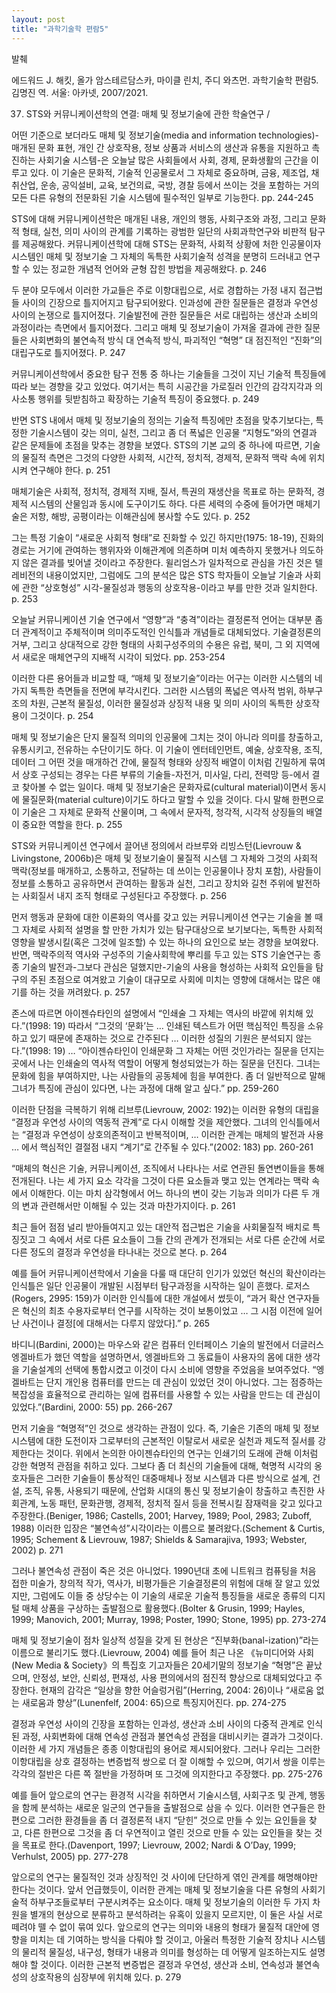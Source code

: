 ```yaml
---
layout: post
title: "과학기술학 편람5"
---
```


발췌

에드워드 J. 해킷, 올가 암스테르담스카, 마이클 린치, 주디 와츠먼. 과학기술학 편람5. 김명진 역. 서울: 아카넷, 2007/2021.

37. STS와 커뮤니케이션학의 연결: 매체 및 정보기술에 관한 학술연구
/

어떤 기준으로 보더라도 매체 및 정보기술(media and information technologies)-매개된 문화 표현, 개인 간 상호작용, 정보 상품과 서비스의 생산과 유통을 지원하고 촉진하는 사회기술 시스템-은 오늘날 많은 사회들에서 사회, 경제, 문화생활의 근간을 이루고 있다. 이 기술은 문화적, 기술적 인공물로서 그 자체로 중요하며, 금융, 제조업, 채취산업, 운송, 공익설비, 교육, 보건의료, 국방, 경찰 등에서 쓰이는 것을 포함하는 거의 모든 다른 유형의 전문화된 기술 시스템에 필수적인 일부로 기능한다. pp. 244-245

STS에 대해 커뮤니케이션학은 매개된 내용, 개인의 행동, 사회구조와 과정, 그리고 문화적 형태, 실천, 의미 사이의 관계를 기록하는 광범한 일단의 사회과학연구와 비판적 탐구를 제공해왔다. 커뮤니케이션학에 대해 STS는 문화적, 사회적 상황에 처한 인공물이자 시스템인 매체 및 정보기술 그 자체의 독특한 사회기술적 성격을 분명히 드러내고 연구할 수 있는 정교한 개념적 언어와 균형 잡힌 방법을 제공해왔다. p. 246

두 분야 모두에서 이러한 가교들은 주로 이항대립으로, 서로 경합하는 가정 내지 접근법들 사이의 긴장으로 틀지어지고 탐구되어왔다. 인과성에 관한 질문들은 결정과 우연성 사이의 논쟁으로 틀지어졌다. 기술발전에 관한 질문들은 서로 대립하는 생산과 소비의 과정이라는 측면에서 틀지어졌다. 그리고 매체 및 정보기술이 가져올 결과에 관한 질문들은 사회변화의 불연속적 방식 대 연속적 방식, 파괴적인 “혁명” 대 점진적인 “진화”의 대립구도로 틀지어졌다. P. 247

커뮤니케이션학에서 중요한 탐구 전통 중 하나는 기술들을 그것이 지닌 기술적 특징들에 따라 보는 경향을 갖고 있었다. 여기서는 특히 시공간을 가로질러 인간의 감각지각과 의사소통 행위를 뒷받침하고 확장하는 기술적 특징이 중요했다. p. 249

반면 STS 내에서 매체 및 정보기술의 정의는 기술적 특징에만 초점을 맞추기보다는, 특정한 기술시스템이 갖는 의미, 실천, 그리고 좀 더 폭넓은 인공물 “지형도”와의 연결과 같은 문제들에 초점을 맞추는 경향을 보였다. STS의 기본 교의 중 하나에 따르면, 기술의 물질적 측면은 그것의 다양한 사회적, 시간적, 정치적, 경제적, 문화적 맥락 속에 위치시켜 연구해야 한다. p. 251

매체기술은 사회적, 정치적, 경제적 지배, 질서, 특권의 재생산을 목표로 하는 문화적, 경제적 시스템의 산물임과 동시에 도구이기도 하다. 다른 세력의 수중에 들어가면 매체기술은 저항, 해방, 공평이라는 이해관심에 봉사할 수도 있다. p. 252

그는 특정 기술이 “새로운 사회적 형태”로 진화할 수 있긴 하지만(1975: 18-19), 진화의 경로는 거기에 관여하는 행위자와 이해관계에 의존하며 미처 예측하지 못했거나 의도하지 않은 결과를 빚어낼 것이라고 주장한다. 윌리엄스가 일차적으로 관심을 가진 것은 텔레비전의 내용이었지만, 그럼에도 그의 분석은 많은 STS 학자들이 오늘날 기술과 사회에 관한 “상호형성” 시각-물질성과 행동의 상호작용-이라고 부를 만한 것과 일치한다. p. 253

오늘날 커뮤니케이션 기술 연구에서 “영향”과 “충격”이라는 결정론적 언어는 대부분 좀 더 관계적이고 주체적이며 의미주도적인 인식틀과 개념들로 대체되었다. 기술결정론의 거부, 그리고 상대적으로 강한 형태의 사회구성주의의 수용은 유럽, 북미, 그 외 지역에서 새로운 매체연구의 지배적 시각이 되었다. pp. 253-254

이러한 다른 용어들과 비교할 때, “매체 및 정보기술”이라는 어구는 이러한 시스템의 네 가지 독특한 측면들을 전면에 부각시킨다. 그러한 시스템의 폭넓은 역사적 범위, 하부구조의 차원, 근본적 물질성, 이러한 물질성과 상징적 내용 및 의미 사이의 독특한 상호작용이 그것이다. p. 254

매체 및 정보기술은 단지 물질적 의미의 인공물에 그치는 것이 아니라 의미를 창출하고, 유통시키고, 전유하는 수단이기도 하다. 이 기술이 엔터테인먼트, 예술, 상호작용, 조직, 데이터 그 어떤 것을 매개하건 간에, 물질적 형태와 상징적 배열이 이처럼 긴밀하게 묶여서 상호 구성되는 경우는 다른 부류의 기술들-자전거, 미사일, 다리, 전력망 등-에서 결코 찾아볼 수 없는 일이다. 매체 및 정보기술은 문화자료(cultural material)이면서 동시에 물질문화(material culture)이기도 하다고 말할 수 있을 것이다. 다시 말해 한편으로 이 기술은 그 자체로 문화적 산물이며, 그 속에서 문자적, 청각적, 시각적 상징들의 배열이 중요한 역할을 한다. p. 255

STS와 커뮤니케이션 연구에서 끌어낸 정의에서 라브루와 리빙스턴(Lievrouw & Livingstone, 2006b)은 매체 및 정보기술이 물질적 시스템 그 자체와 그것의 사회적 맥락(정보를 매개하고, 소통하고, 전달하는 데 쓰이는 인공물이나 장치 포함), 사람들이 정보를 소통하고 공유하면서 관여하는 활동과 실천, 그리고 장치와 길천 주위에 발전하는 사회질서 내지 조직 형태로 구성된다고 주장했다. p. 256

먼저 행동과 문화에 대한 이론화의 역사를 갖고 있는 커뮤니케이션 연구는 기술을 볼 때 그 자체로 사회적 설명을 할 만한 가치가 있는 탐구대상으로 보기보다는, 독특한 사회적 영향을 발생시킬(혹은 그것에 일조할) 수 있는 하나의 요인으로 보는 경향을 보여왔다. 반면, 맥락주의적 역사와 구성주의 기술사회학에 뿌리를 두고 있는 STS 기술연구는 종종 기술의 발전과-그보다 관심은 덜했지만-기술의 사용을 형성하는 사회적 요인들을 탐구의 주된 초점으로 여겨왔고 기술이 대규모로 사회에 미치는 영향에 대해서는 많은 얘기를 하는 것을 꺼려왔다. p. 257

존스에 따르면 아이젠슈타인의 설명에서 “인쇄술 그 자체는 역사의 바깥에 위치해 있다.”(1998: 19) 따라서 “그것의 ‘문화’는 … 인쇄된 텍스트가 어떤 핵심적인 특징을 소유하고 있기 때문에 존재하는 것으로 간주된다 … 이러한 성질의 기원은 분석되지 않는다.”(1998: 19) … “아이젠슈타인이 인쇄문화 그 자체는 어떤 것인가라는 질문을 던지는 곳에서 나는 인쇄술의 역사적 역할이 어떻게 형성되었는가 하는 질문을 던진다. 그녀는 문화에 힘을 부여하지만, 나는 사람들의 공동체에 힘을 부여한다. 좀 더 일반적으로 말해 그녀가 특징에 관심이 있다면, 나는 과정에 대해 알고 싶다.” pp. 259-260

이러한 단점을 극복하기 위해 리브루(Lievrouw, 2002: 192)는 이러한 유형의 대립을 “결정과 우연성 사이의 역동적 관계”로 다시 이해할 것을 제안했다. 그녀의 인식틀에서는 “결정과 우연성이 상호의존적이고 반복적이며, … 이러한 관계는 매체의 발전과 사용 … 에서 핵심적인 결절점 내지 “계기”로 간주될 수 있다.”(2002: 183) pp. 260-261

“매체의 혁신은 기술, 커뮤니케이션, 조직에서 나타나는 서로 연관된 돌연변이들을 통해 전개된다. 나는 세 가지 요소 각각을 그것이 다른 요소들과 맺고 있는 연계라는 맥락 속에서 이해한다. 이는 마치 삼각형에서 어느 하나의 변이 갖는 기능과 의미가 다른 두 개의 변과 관련해서만 이해될 수 있는 것과 마찬가지이다. p. 261

최근 들어 점점 널리 받아들여지고 있는 대안적 접근법은 기술을 사회물질적 배치로 특징짓고 그 속에서 서로 다른 요소들이 그들 간의 관계가 전개되는 서로 다른 순간에 서로 다른 정도의 결정과 우연성을 타나내는 것으로 본다. p. 264

예를 들어 커뮤니케이션학에서 기술을 다룰 때 대단히 인기가 있었던 혁신의 확산이라는 인식틀은 일단 인공물이 개발된 시점부터 탐구과정을 시작하는 일이 흔했다. 로저스(Rogers, 2995: 159)가 이러한 인식틀에 대한 개설에서 썼듯이, “과거 확산 연구자들은 혁신의 최초 수용자로부터 연구를 시작하는 것이 보통이었고 … 그 시점 이전에 일어난 사건이나 결정[에 대해서는 다루지 않았다].” p. 265

바디니(Bardini, 2000)는 마우스와 같은 컴퓨터 인터페이스 기술의 발전에서 더글러스 엥겔바트가 했던 역할을 설명하면서, 엥겔바트와 그 동료들이 사용자의 몸에 대한 생각을 기술설계의 선택에 통합시켰고 이것이 다시 소비에 영향을 주었음을 보여주었다. “엥겔바트는 단지 개인용 컴퓨터를 만드는 데 관심이 있었던 것이 아니었다. 그는 점증하는 복잡성을 효율적으로 관리하는 일에 컴퓨터를 사용할 수 있는 사람을 만드는 데 관심이 있었다.”(Bardini, 2000: 55) pp. 266-267

먼저 기술을 “혁명적”인 것으로 생각하는 관점이 있다. 즉, 기술은 기존의 매체 및 정보 시스템에 대한 도전이자 그로부터의 근본적인 이탈로서 새로운 실천과 제도적 질서를 강제한다는 것이다. 위에서 논의한 아이젠슈타인의 연구는 인쇄기의 도래에 관해 이처럼 강한 혁명적 관점을 취하고 있다. 그보다 좀 더 최신의 기술들에 대해, 혁명적 시각의 옹호자들은 그러한 기술들이 통상적인 대중매체나 정보 시스템과 다른 방식으로 설계, 건설, 조직, 유통, 사용되기 때문에, 산업화 시대의 통신 및 정보기술이 창출하고 촉진한 사회관계, 노동 패턴, 문화관행, 경제적, 정치적 질서 등을 전복시킬 잠재력을 갖고 있다고 주장한다.(Beniger, 1986; Castells, 2001; Harvey, 1989; Pool, 2983; Zuboff, 1988) 이러한 입장은 “불연속성”시각이라는 이름으로 불려왔다.(Schement & Curtis, 1995; Schement & Lievrouw, 1987; Shields & Samarajiva, 1993; Webster, 2002) p. 271

그러나 불연속성 관점이 죽은 것은 아니었다. 1990년대 초에 니트워크 컴퓨팅을 처음 접한 미술가, 창의적 작가, 역사가, 비평가들은 기술결정론의 위험에 대해 잘 알고 있었지만, 그럼에도 이들 중 상당수는 이 기술의 새로운 기술적 틍징들을 새로운 종류의 디지털 매체 상품을 구상하는 출발점으로 활용했다.(Bolter & Grusin, 1999; Hayles, 1999; Manovich, 2001; Murray, 1998; Poster, 1990; Stone, 1995) pp. 273-274

매체 및 정보기술이 점차 일상적 성질을 갖게 된 현상은 “진부화(banal-ization)”라는 이름으로 불리기도 했다.(Lievrouw, 2004) 예를 들어 최근 나온 《뉴미디어와 사회(New Media & Society》의 특집호 기고자들은 20세기말의 정보기술 “혁명”은 끝났으며, 안정성, 보안, 신뢰성, 편재성, 사용 편의에서의 점진적 향상으로 대체되었다고 주장한다. 현재의 감각은 “일상을 향한 어슬렁거림”(Herring, 2004: 26)이나 “새로움 없는 새로움과 향상”(Lunenfelf, 2004: 65)으로 특징지어진다. pp. 274-275

결정과 우연성 사이의 긴장을 포함하는 인과성, 생산과 소비 사이의 다중적 관계로 인식된 과정, 사회변화에 대해 연속성 관점과 불연속성 관점을 대비시키는 결과가 그것이다. 이러한 세 가지 개념들은 종종 이항대립의 용어로 제시되어왔다. 그러나 우리는 그러한 이항대립을 상호 결정하는 변증법적 쌍으로 더 잘 이해할 수 있으며, 여기서 쌍을 이루는 각각의 절반은 다른 쪽 절반을 가정하며 또 그것에 의지한다고 주장했다. pp. 275-276

예를 들어 앞으로의 연구는 환경적 시각을 취하면서 기술시스템, 사회구조 및 관계, 행동을 함께 분석하는 새로운 일군의 연구들을 출발점으로 삼을 수 있다. 이러한 연구들은 한편으로 그러한 환경들을 좀 더 결정론적 내지 “닫힌” 것으로 만들 수 있는 요인들을 찾고, 다른 한편으로 그것을 좀 더 우연적이고 열린 것으로 만들 수 있는 요인들을 찾는 것을 목표로 한다.(Davenport, 1997; Lievrouw, 2002; Nardi & O’Day, 1999; Verhulst, 2005) pp. 277-278

앞으로의 연구는 물질적인 것과 상징적인 것 사이에 단단하게 엮인 관계를 해명해야만 한다는 것이다. 앞서 언급했듯이, 이러한 관계는 매체 및 정보기술을 다른 유형의 사회기술적 하부구조들로부터 구분시켜주는 요소이다. 매체 및 정보기술의 이러한 두 가지 차원을 별개의 현상으로 분류하고 분석하려는 유혹이 있을지 모르지만, 이 둘은 사실 서로 떼려야 뗄 수 없이 묶여 있다. 앞으로의 연구는 의미와 내용의 형태가 물질적 대안에 영향을 미치는 데 기여하는 방식을 다뤄야 할 것이고, 아울러 특정한 기술적 장치나 시스템의 물리적 물질성, 내구성, 형태가 내용과 의미를 형성하는 데 어떻게 일조하는지도 설명해야 할 것이다. 이러한 근본적 변증법은 결정과 우연성, 생산과 소비, 연속성과 불연속성의 상호작용의 심장부에 위치해 있다. p. 279

